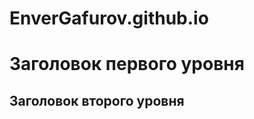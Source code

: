 # EnverGafurov.github.io
Заголовок первого уровня
========================
Заголовок второго уровня
-------------------------
